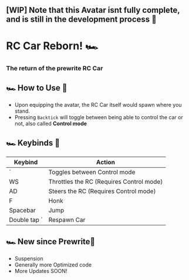 ## [WIP] Note that this Avatar isnt fully complete, and is still in the development process 🗿
# RC Car Reborn! 🏎️ 
###  The return of the prewrite RC Car
## 🏎️ How to Use 🏁 
* Upon equipping the avatar, the RC Car itself would spawn where you stand.
* Pressing `Backtick` will toggle between being able to control the car or not, also called **Control mode**

## 🏎️ Keybinds 🏁 
| Keybind   | Action |
| --- | ----- |
| ` | Toggles between Control mode |
| WS | Throttles the RC (Requires Control mode) |
| AD | Steers the RC (Requires Control mode) |
| F | Honk |
| Spacebar | Jump |
| Double tap ` | Respawn Car |

## 🏎️ New since Prewrite🏁 
* Suspension
* Generally more Optimized code
* More Updates SOON!